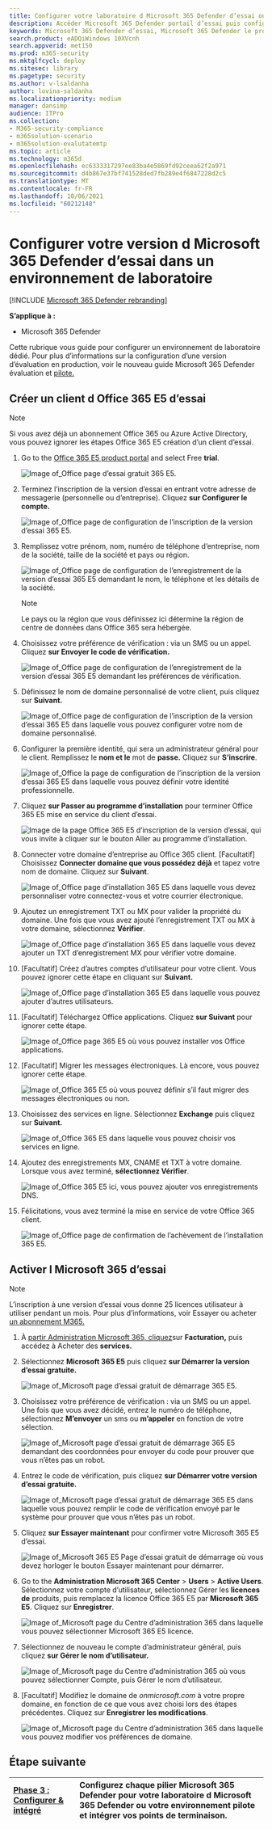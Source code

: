 ```yaml
---
title: Configurer votre laboratoire d Microsoft 365 Defender d’essai ou votre environnement pilote
description: Accéder Microsoft 365 Defender portail d’essai puis configurer votre environnement Microsoft 365 Defender d’essai
keywords: Microsoft 365 Defender d’essai, Microsoft 365 Defender le programme d’installation pilote, essayez Microsoft 365 Defender, Microsoft 365 Defender de laboratoire d’évaluation
search.product: eADQiWindows 10XVcnh
search.appverid: met150
ms.prod: m365-security
ms.mktglfcycl: deploy
ms.sitesec: library
ms.pagetype: security
ms.author: v-lsaldanha
author: lovina-saldanha
ms.localizationpriority: medium
manager: dansimp
audience: ITPro
ms.collection:
- M365-security-compliance
- m365solution-scenario
- m365solution-evalutatemtp
ms.topic: article
ms.technology: m365d
ms.openlocfilehash: ec6333317297ee83ba4e5869fd92ceea62f2a971
ms.sourcegitcommit: d4b867e37bf741528ded7fb289e4f6847228d2c5
ms.translationtype: MT
ms.contentlocale: fr-FR
ms.lasthandoff: 10/06/2021
ms.locfileid: "60212148"
---
```

# <a name="set-up-your-microsoft-365-defender-trial-in-a-lab-environment"></a>Configurer votre version d Microsoft 365 Defender d’essai dans un environnement de laboratoire 

[!INCLUDE [Microsoft 365 Defender rebranding](../includes/microsoft-defender.md)]


**S’applique à :**
- Microsoft 365 Defender 

Cette rubrique vous guide pour configurer un environnement de laboratoire dédié. Pour plus d’informations sur la configuration d’une version d’évaluation en production, voir le nouveau guide Microsoft 365 Defender évaluation et [pilote.](eval-overview.md) 

## <a name="create-an-office-365-e5-trial-tenant"></a>Créer un client d Office 365 E5 d’essai
>[!NOTE]
>Si vous avez déjà un abonnement Office 365 ou Azure Active Directory, vous pouvez ignorer les étapes Office 365 E5 création d’un client d’essai.

1. Go to the [Office 365 E5 product portal](https://www.microsoft.com/microsoft-365/business/office-365-enterprise-e5-business-software?activetab=pivot%3aoverviewtab) and select Free **trial**.

   ![Image of_Office page d’essai gratuit 365 E5.](../../media/mtp-eval-9.png)
  
2. Terminez l’inscription de la version d’essai en entrant votre adresse de messagerie (personnelle ou d’entreprise). Cliquez **sur Configurer le compte.**

   ![Image of_Office page de configuration de l’inscription de la version d’essai 365 E5.](../../media/mtp-eval-10.png)

3. Remplissez votre prénom, nom, numéro de téléphone d’entreprise, nom de la société, taille de la société et pays ou région.  

   ![Image of_Office page de configuration de l’enregistrement de la version d’essai 365 E5 demandant le nom, le téléphone et les détails de la société.](../../media/mtp-eval-11.png)
   
   > [!NOTE]
   > Le pays ou la région que vous définissez ici détermine la région de centre de données dans Office 365 sera hébergée.
  
4. Choisissez votre préférence de vérification : via un SMS ou un appel. Cliquez **sur Envoyer le code de vérification.** 

   ![Image of_Office page de configuration de l’enregistrement de la version d’essai 365 E5 demandant les préférences de vérification.](../../media/mtp-eval-12.png)

5. Définissez le nom de domaine personnalisé de votre client, puis cliquez sur **Suivant.**

   ![Image of_Office page de configuration de l’inscription de la version d’essai 365 E5 dans laquelle vous pouvez configurer votre nom de domaine personnalisé.](../../media/mtp-eval-13.png)
 
6. Configurer la première identité, qui sera un administrateur général pour le client. Remplissez le **nom et le** mot de **passe.** Cliquez sur **S’inscrire**.

   ![Image of_Office la page de configuration de l’inscription de la version d’essai 365 E5 dans laquelle vous pouvez définir votre identité professionnelle.](../../media/mtp-eval-14.png)

7. Cliquez **sur Passer au programme d’installation** pour terminer Office 365 E5 mise en service du client d’essai.

   ![Image de la page Office 365 E5 d’inscription de la version d’essai, qui vous invite à cliquer sur le bouton Aller au programme d’installation.](../../media/mtp-eval-15.png)

8. Connecter votre domaine d’entreprise au Office 365 client. [Facultatif] Choisissez **Connecter domaine que vous possédez déjà** et tapez votre nom de domaine. Cliquez sur **Suivant**.

   ![Image of_Office page d’installation 365 E5 dans laquelle vous devez personnaliser votre connectez-vous et votre courrier électronique.](../../media/mtp-eval-16.png)
 
9. Ajoutez un enregistrement TXT ou MX pour valider la propriété du domaine. Une fois que vous avez ajouté l’enregistrement TXT ou MX à votre domaine, sélectionnez **Vérifier**.

   ![Image of_Office page d’installation 365 E5 dans laquelle vous devez ajouter un TXT d’enregistrement MX pour vérifier votre domaine.](../../media/mtp-eval-17.png)
 
10. [Facultatif] Créez d’autres comptes d’utilisateur pour votre client. Vous pouvez ignorer cette étape en cliquant sur **Suivant.**

    ![Image of_Office page d’installation 365 E5 dans laquelle vous pouvez ajouter d’autres utilisateurs.](../../media/mtp-eval-18.png)
 
11. [Facultatif] Téléchargez Office applications. Cliquez **sur Suivant** pour ignorer cette étape. 

    ![Image of_Office page 365 E5 où vous pouvez installer vos Office applications.](../../media/mtp-eval-19.png)

12. [Facultatif] Migrer les messages électroniques. Là encore, vous pouvez ignorer cette étape.

    ![Image of_Office 365 E5 où vous pouvez définir s’il faut migrer des messages électroniques ou non.](../../media/mtp-eval-20.png)
 
13. Choisissez des services en ligne. Sélectionnez **Exchange** puis cliquez sur **Suivant.** 

    ![Image of_Office 365 E5 dans laquelle vous pouvez choisir vos services en ligne.](../../media/mtp-eval-21.png)

14. Ajoutez des enregistrements MX, CNAME et TXT à votre domaine. Lorsque vous avez terminé, **sélectionnez Vérifier**.

    ![Image of_Office 365 E5 ici, vous pouvez ajouter vos enregistrements DNS.](../../media/mtp-eval-22.png)
 
15. Félicitations, vous avez terminé la mise en service de votre Office 365 client.

    ![Image of_Office page de confirmation de l’achèvement de l’installation 365 E5.](../../media/mtp-eval-23.png)

## <a name="enable-microsoft-365-trial-subscription"></a>Activer l Microsoft 365 d’essai

>[!NOTE]
>L’inscription à une version d’essai vous donne 25 licences utilisateur à utiliser pendant un mois. Pour plus d’informations, voir Essayer ou acheter [un abonnement M365.](../../commerce/try-or-buy-microsoft-365.md)

1. À [partir Administration Microsoft 365, cliquez](https://admin.microsoft.com/)sur **Facturation,** puis accédez à Acheter des **services.**

2. Sélectionnez **Microsoft 365 E5** puis cliquez **sur Démarrer la version d’essai gratuite.** 

   ![Image of_Microsoft page d’essai gratuit de démarrage 365 E5.](../../media/mtp-eval-24.png)

3. Choisissez votre préférence de vérification : via un SMS ou un appel. Une fois que vous avez décidé, entrez le numéro de téléphone, sélectionnez **M’envoyer** un sms ou **m’appeler** en fonction de votre sélection.

   ![Image of_Microsoft page d’essai gratuit de démarrage 365 E5 demandant des coordonnées pour envoyer du code pour prouver que vous n’êtes pas un robot.](../../media/mtp-eval-25.png)
 
4. Entrez le code de vérification, puis cliquez **sur Démarrer votre version d’essai gratuite.**

   ![Image of_Microsoft page d’essai gratuit de démarrage 365 E5 dans laquelle vous pouvez remplir le code de vérification envoyé par le système pour prouver que vous n’êtes pas un robot.](../../media/mtp-eval-26.png)

5. Cliquez **sur Essayer maintenant** pour confirmer votre Microsoft 365 E5 d’essai.

   ![Image of_Microsoft 365 E5 Page d’essai gratuit de démarrage où vous devez horloger le bouton Essayer maintenant pour démarrer.](../../media/mtp-eval-27.png)
 
6. Go to the **Administration Microsoft 365 Center**  >  **Users**  >  **Active Users**. Sélectionnez votre compte d’utilisateur, sélectionnez Gérer les **licences de** produits, puis remplacez la licence Office 365 E5 par **Microsoft 365 E5**. Cliquez sur **Enregistrer**.

   ![Image of_Microsoft page du Centre d’administration 365 dans laquelle vous pouvez sélectionner Microsoft 365 E5 licence.](../../media/mtp-eval-28.png)
 
7. Sélectionnez de nouveau le compte d’administrateur général, puis cliquez **sur Gérer le nom d’utilisateur.**

   ![Image of_Microsoft page du Centre d’administration 365 où vous pouvez sélectionner Compte, puis Gérer le nom d’utilisateur.](../../media/mtp-eval-29.png)

8. [Facultatif] Modifiez le domaine de *onmicrosoft.com* à votre propre domaine, en fonction de ce que vous avez choisi lors des étapes précédentes. Cliquez sur **Enregistrer les modifications**.

   ![Image of_Microsoft page du Centre d’administration 365 dans laquelle vous pouvez modifier vos préférences de domaine.](../../media/mtp-eval-30.png)



## <a name="next-step"></a>Étape suivante
|[Phase 3 : Configurer & intégré](config-m365d-eval.md) | Configurez chaque pilier Microsoft 365 Defender pour votre laboratoire d Microsoft 365 Defender ou votre environnement pilote et intégrer vos points de terminaison.
|:-------|:-----|
